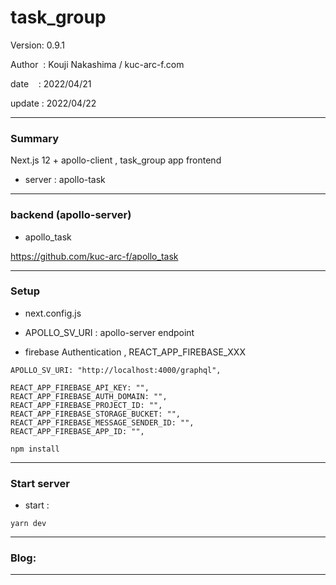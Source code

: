 ﻿# task_group

 Version: 0.9.1

 Author  : Kouji Nakashima / kuc-arc-f.com

 date    : 2022/04/21

 update  : 2022/04/22

***
### Summary

Next.js 12 + apollo-client ,  task_group app frontend

* server : apollo-task

***
### backend (apollo-server)

* apollo_task

https://github.com/kuc-arc-f/apollo_task

***
### Setup

* next.config.js

* APOLLO_SV_URI : apollo-server endpoint

* firebase Authentication , REACT_APP_FIREBASE_XXX

```
APOLLO_SV_URI: "http://localhost:4000/graphql",

REACT_APP_FIREBASE_API_KEY: "",
REACT_APP_FIREBASE_AUTH_DOMAIN: "",
REACT_APP_FIREBASE_PROJECT_ID: "",
REACT_APP_FIREBASE_STORAGE_BUCKET: "",
REACT_APP_FIREBASE_MESSAGE_SENDER_ID: "",
REACT_APP_FIREBASE_APP_ID: "",

```
```
npm install
```

***
### Start server
* start :

```
yarn dev
```

***
### Blog:


***

